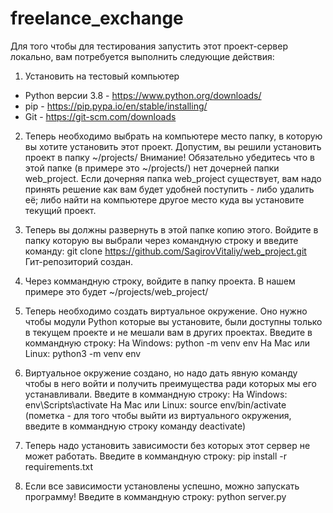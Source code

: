# freelance_exchange

Для того чтобы для тестирования запустить этот проект-сервер локально, вам
потребуется выполнить следующие действия:

1. Установить на тестовый компьютер
- Python версии 3.8 - https://www.python.org/downloads/
- pip - https://pip.pypa.io/en/stable/installing/
- Git - https://git-scm.com/downloads

2. Теперь необходимо выбрать на компьютере место папку, в которую вы хотите
установить этот проект. Допустим, вы решили установить проект в папку
~/projects/
Внимание! Обязательно убедитесь что в этой папке (в примере это ~/projects/) нет
дочерней папки web_project. Если дочерняя папка web_project существует, вам надо
принять решение как вам будет удобней поступить - либо удалить её; либо найти на
компьютере другое место куда вы установите текущий проект.

3. Теперь вы должны развернуть в этой папке копию этого.
Войдите в папку которую вы выбрали через командную строку и введите команду:
git clone https://github.com/SagirovVitaliy/web_project.git
Гит-репозиторий создан.

4. Через коммандную строку, войдите в папку проекта. В нашем примере это будет
~/projects/web_project/

5. Теперь необходимо создать виртуальное окружение. Оно нужно чтобы модули
Python которые вы установите, были доступны только в текущем проекте и не мешали
вам в других проектах.
Введите в коммандную
строку:
На Windows:
python -m venv env
На Mac или Linux:
python3 -m venv env

6. Виртуальное окружение создано, но надо дать явную команду чтобы в него войти
и получить преимущества ради которых мы его устанавливали.
Введите в коммандную строку:
На Windows:
env\\Scripts\\activate
На Mac или Linux:
source env/bin/activate
(пометка - для того чтобы выйти из виртуального окружения, введите в коммандную
строку команду deactivate)

7. Теперь надо установить зависимости без которых этот сервер не может работать.
Введите в коммандную строку:
pip install -r requirements.txt

8. Если все зависимости установлены успешно, можно запускать программу!
Введите в коммандную строку:
python server.py
